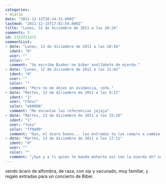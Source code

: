 ```yaml
---
categories:
- diario
date: "2011-12-12T20:24:31.000Z"
lastmod: "2011-12-15T17:02:59.000Z"
title: "Lunes, 12 de diciembre de 2011 a las 20:24"
comments: 5
id: 1323721471
commentList:
- date: "Lunes, 12 de diciembre de 2011 a las 20:56"
  ident: "0"
  user: ""
  color: ""
  comment: "Se escribe Bieber no biber analfabeto de mierda."
- date: "Lunes, 12 de diciembre de 2011 a las 21:02"
  ident: "0"
  user: ""
  color: ""
  comment: "Pero no me dejes en evidencia, coño."
- date: "Martes, 13 de diciembre de 2011 a las 0:12"
  ident: "1"
  user: "Chevi"
  color: "eb0000"
  comment: "Me encantan las referencias jajaja"
- date: "Martes, 13 de diciembre de 2011 a las 15:16"
  ident: "1"
  user: "Yuzu"
  color: "ff9d00"
  comment: "Oye, el ácaro bueno... las entradas te las compro a cambio de mierda, que es lo que vale ese subnormal adolescente."
- date: "Martes, 13 de diciembre de 2011 a las 17:11"
  ident: "0"
  user: ""
  color: ""
  comment: "¿Oye y a ti quien te manda meterte así con la mierda eh? xdxdxd"
---
```


vendo ácaro de alfombra, de raza, con xip y vacunado, muy familiar, y regalo entradas para un concierto de Biber.